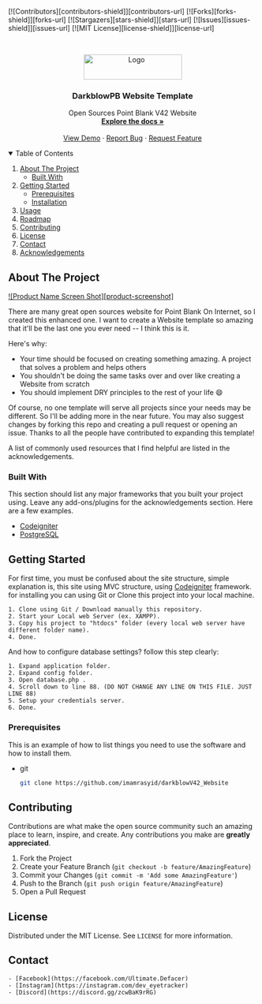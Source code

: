 [![Contributors][contributors-shield]][contributors-url]
[![Forks][forks-shield]][forks-url]
[![Stargazers][stars-shield]][stars-url]
[![Issues][issues-shield]][issues-url]
[![MIT License][license-shield]][license-url]



<!-- PROJECT LOGO -->
<br />
<p align="center">
  <a href="https://github.com/imamrasyid/darkblowV42_Website">
    <img src="./assets/goodgames/assets/imags/weblogo.png" alt="Logo" width="199" height="51">
  </a>

  <h3 align="center">DarkblowPB Website Template</h3>

  <p align="center">
    Open Sources Point Blank V42 Website
    <br />
    <a href="https://github.com/imamrasyid/darkblowV42_Website"><strong>Explore the docs »</strong></a>
    <br />
    <br />
    <a href="https://github.com/imamrasyid/darkblowV42_Website">View Demo</a>
    ·
    <a href="https://github.com/imamrasyid/darkblowV42_Website/issues">Report Bug</a>
    ·
    <a href="https://github.com/imamrasyid/darkblowV42_Website/issues">Request Feature</a>
  </p>
</p>



<!-- TABLE OF CONTENTS -->
<details open="open">
  <summary>Table of Contents</summary>
  <ol>
    <li>
      <a href="#about-the-project">About The Project</a>
      <ul>
        <li><a href="#built-with">Built With</a></li>
      </ul>
    </li>
    <li>
      <a href="#getting-started">Getting Started</a>
      <ul>
        <li><a href="#prerequisites">Prerequisites</a></li>
        <li><a href="#installation">Installation</a></li>
      </ul>
    </li>
    <li><a href="#usage">Usage</a></li>
    <li><a href="#roadmap">Roadmap</a></li>
    <li><a href="#contributing">Contributing</a></li>
    <li><a href="#license">License</a></li>
    <li><a href="#contact">Contact</a></li>
    <li><a href="#acknowledgements">Acknowledgements</a></li>
  </ol>
</details>



<!-- ABOUT THE PROJECT -->
## About The Project

[![Product Name Screen Shot][product-screenshot]](https://example.com)

There are many great open sources website for Point Blank On Internet, so I created this enhanced one. I want to create a Website template so amazing that it'll be the last one you ever need -- I think this is it.

Here's why:
* Your time should be focused on creating something amazing. A project that solves a problem and helps others
* You shouldn't be doing the same tasks over and over like creating a Website from scratch
* You should implement DRY principles to the rest of your life :smile:

Of course, no one template will serve all projects since your needs may be different. So I'll be adding more in the near future. You may also suggest changes by forking this repo and creating a pull request or opening an issue. Thanks to all the people have contributed to expanding this template!

A list of commonly used resources that I find helpful are listed in the acknowledgements.

### Built With

This section should list any major frameworks that you built your project using. Leave any add-ons/plugins for the acknowledgements section. Here are a few examples.
* [Codeigniter](https://codeigniter.com)
* [PostgreSQL](https://www.postgresql.org/)



<!-- GETTING STARTED -->
## Getting Started

For first time, you must be confused about the site structure, simple explanation is, this site using MVC structure, using [Codeigniter](https://codeigniter.com) framework.
for installing you can using Git or Clone this project into your local machine.

	1. Clone using Git / Download manually this repository.
	2. Start your Local web Server (ex. XAMPP).
	3. Copy his project to "htdocs" folder (every local web server have different folder name).
	4. Done.

And how to configure database settings? follow this step clearly:

	1. Expand application folder.
	2. Expand config folder.
	3. Open database.php .
	4. Scroll down to line 88. (DO NOT CHANGE ANY LINE ON THIS FILE. JUST LINE 88)
	5. Setup your credentials server.
	6. Done.

### Prerequisites

This is an example of how to list things you need to use the software and how to install them.
* git
  ```sh
  git clone https://github.com/imamrasyid/darkblowV42_Website
  ```


<!-- CONTRIBUTING -->
## Contributing

Contributions are what make the open source community such an amazing place to learn, inspire, and create. Any contributions you make are **greatly appreciated**.

1. Fork the Project
2. Create your Feature Branch (`git checkout -b feature/AmazingFeature`)
3. Commit your Changes (`git commit -m 'Add some AmazingFeature'`)
4. Push to the Branch (`git push origin feature/AmazingFeature`)
5. Open a Pull Request



<!-- LICENSE -->
## License

Distributed under the MIT License. See `LICENSE` for more information.



<!-- CONTACT -->
## Contact

	- [Facebook](https://facebook.com/Ultimate.Defacer)
	- [Instagram](https://instagram.com/dev_eyetracker)
	- [Discord](https://discord.gg/zcwBaK9rRG)